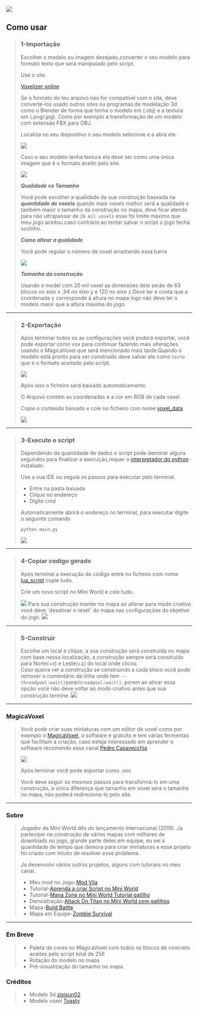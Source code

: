 
<img src="Imagens/banner.jpg">

## Como usar

>### 1-Importação
>
>Escolher o modelo ou imagem desejado,converter o seu modelo para formato texto 
>que será manipulado pelo script. 
>
>Use o site.
>
>[Voxelizer online](https://drububu.com/miscellaneous/voxelizer)
>
>Se o formato do teu arquivo não for compatível com o site, deve converte-los usado outros sites
>ou programas de modelação 3d como o Blender de forma que tenha o modelo em (.obj) e a textura em 
>(.png/.jpg). Como por exemplo a transformação de um modelo com extensão FBX para OBJ.
>
>Localiza no seu dispositivo o seu modelo selecione e a abra ele.
>
><img src="Imagens/open_file.jpg">
>
>Caso o seu modelo tenha textura ela deve ser como uma única imagem que é o formato aceito pelo site.
>
><img src="Imagens/open_texture.jpg">
>
>
>***Qualidade vs Tamanho***
>
>Você pode escolher a qualidade da sua construção baseada na ***quantidade de voxels*** quando mais voxels 
>melhor será a qualidade e também maior o tamanho da construção no mapa, deve ficar atendo para não 
>ultrapassar de `28 mil voxels` esse foi limite máximo que meu jogo aceitou caso contrário ao tentar 
>salvar o script o jogo fecha sozinho. 
>
>
>***Como altear a qualidade***
>
>Você pode regular o número de voxel arrastando essa barra
>
><img src="Imagens/quality.jpg">
>
>
>***Tamanho da construção***
>
>Usando o model com 20 mil voxel as dimensões dele serão de 63 blocos no eixo x ,94 no eixo y e 
>120 no eixo z.Deve ter e conta que a coordenada y corresponde à altura no mapa logo não deve 
>ter o modelo maior que a altura máxima do jogo. 

---

>### 2-Exportação
>
>Após terminar todos os as configurações você poderá exportar, você pode exportar como vox para 
>continuar fazendo mais alterações usando o MagicaVoxel que será mencionado mais tarde.Quando o 
>modelo está pronto para ser construído deve salvar ele como `texto` que é o formato aceitado pelo script.
>
><img src="Imagens/save_as_text.jpg">
>
>Após isso o ficheiro será baixado automaticamente.
>
>O Arquivo contém as coordenadas e a cor em RGB de cada voxel.
>
>Copie o conteúdo baixado e cole no ficheiro com nome [voxel_data](voxel_data.txt)
>
><img src="Imagens/voxel_data.jpg">
>

---

>### 3-Execute o script
>
>Dependendo da quantidade de dados o script pode demorar alguns segundos 
>para finalizar a execução,requer o [interpretador do python](https://www.python.org/downloads/) instalado.
>
>Use a sua IDE ou seguia os passos para executar pelo terminal.
>
>  - Entre na pasta baixada
>  - Clique no endereço 
>  - Digite cmd
>  
>  
>Automaticamente abrirá o endereço no terminal, para executar digite o seguinte comando 
>
>`````
>python main.py
>`````
>
><img src="Imagens/run_script.jpg">

---

>### 4-Copiar codigo gerado
>
>Após terminal a execução do código entre no ficheiro com nome [lua_script](lua_script.txt) copie tudo.
>
>Crie um novo script no Mini World e cole tudo.
>
><img src="Imagens/save_script.jpg">
>Para sua construção manter no mapa ao alterar para modo criativo você deve `desativar o reset` 
>do mapa nas configurações do objetivo do jogo.
>
><img src="Imagens/map_reset.jpg">

---

>### 5-Construir
>
>Escolhe um local e clique, a sua construção será construída no mapa com base nessa localização, 
>a construção sempre será construído para Norte(+x) e Leste(+z) do local onde clicou.  
>Caso queira ver a construção se construindo a cada bloco você pode remover o comentário da linha onde 
>tem `--threadpool:wait()`para`threadpool:wait()`, porem ao ativar essa opção você não deve voltar ao modo criativo antes que sua 
>construção termine.
><img src="Imagens/buide_diretion.jpg">

---

### MagicaVoxel
>
>Você pode criar suas miniaturas com um editor de voxel como por exemplo o [MagicaVoxel](https://ephtracy.github.io/), 
>o software é gratuito e tem várias fermentas que facilitam a criação, caso esteja interessado 
>em aprender o software recomendo esse canal [Pedro Casavecchia](https://youtube.com/playlist?list=PLyZDKlVOJ6PD-5sEIx1bo09RnIiaTxbKi)
>
><img src="Imagens/magica_voxel.jpg">
>
>Após terminar você pode exportar como .vox 
>
>Você deve seguir os mesmos passos para transformá-lo em uma construção, 
>a única diferença que tamanho em voxel será o tamanho no mapa, 
>não poderá redireciona-lo pelo site. 

---

### Sobre 

>Jogador de Mini World dês do lançamento internacional (2019). Ja partecipei na 
>construção de vários mapas com milhares de downloads no jogo, grande parte deles em equipe, 
>eu sei a quantidade de tempo que demora para criar miniaturas e esse projeto foi criado com 
>intuito de resolver esse problema. 
>
>Ja desenvolvi vários outros projetos, alguns com tutoriais no meu canal.
>
> - Meu mod no Jogo-[Mod Vila](https://youtu.be/K5rDJA4fVP8)
> - Tutorial-[Aprenda a criar Script no Mini World](https://youtu.be/o3kTtwPi1aY)
> - Tutorial-[Mana Zone no Mini World Tutorial gatilho](https://youtu.be/ycN9c23HtZg)
> - Demostração-[Attack On Titan no Mini World com gatilhos](https://youtu.be/AuoYdFmxB5o)
> - Mapa-[Build Battle](https://youtu.be/7gamXzzcVxE)
> - Mapa em Equipe-[Zombie Survival](https://youtu.be/I37zXGPAXyU)
> 

---

### Em Breve
> - Paleta de cores no MagicaVoxel com todos os blocos de concreto aceites pelo script total de 256 
> - Rotação do modelo no mapa
> - Pré-visualização  do tamanho no mapa

### Créditos

>
> - Modelo 3d [zixisun02](https://sketchfab.com/zixisun51)
> - Modelo voxel [Toasty](https://instagram.com/toast_tries_art?utm_medium=copy_link)



